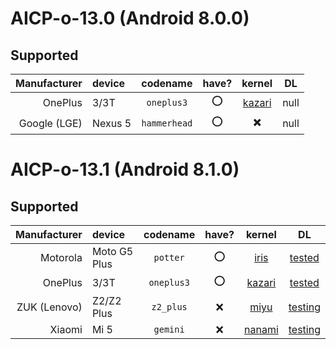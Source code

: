 <!-- TITLE: Downloads -->
<!-- SUBTITLE: supported devices -->

# AICP-o-13.0 (Android 8.0.0)

## Supported

| Manufacturer | device | codename | have? | kernel | DL |
|---:|:---|:---:|:---:|:---:|:---:|
| OnePlus | 3/3T | `oneplus3` | :o: | [kazari](https://github.com/mordiford/kazari-op3-kernel) | null |
| Google (LGE) | Nexus 5 | `hammerhead` | :o: | ✖️ | null |

# AICP-o-13.1 (Android 8.1.0)

## Supported

| Manufacturer | device | codename | have? | kernel | DL |
|---:|:---|:---:|:---:|:---:|:---:|
| Motorola | Moto G5 Plus | `potter` | :o: | [iris](https://github.com/mordiford/iris-g5p-kernel) | [tested](https://cloud.akane.blue/nextcloud/s/N8pgnXze4J5kaCW) |
| OnePlus | 3/3T | `oneplus3` | :o: | [kazari](https://github.com/mordiford/kazari-op3-kernel) | [tested](https://cloud.akane.blue/nextcloud/s/tPyvweCrT5RWwmK) |
| ZUK (Lenovo) | Z2/Z2 Plus | `z2_plus` | :x: | [miyu](https://github.com/mordiford/miyu-z2-kernel) | [testing](https://cloud.akane.blue/nextcloud/s/w90zIUVl5GHVI7Z) |
| Xiaomi | Mi 5 | `gemini` | :x: | [nanami](https://github.com/mordiford/nanami-mi5-kernel) | [testing](https://cloud.akane.blue/nextcloud/s/fKcp5x5y0924a0p) |

